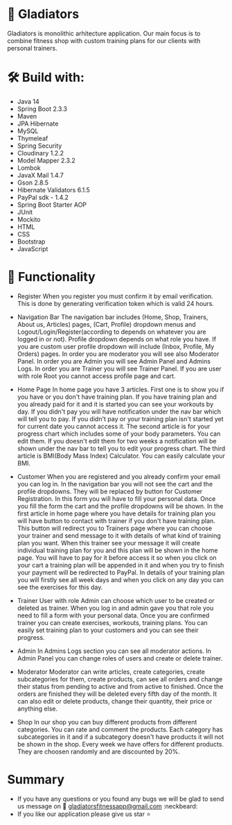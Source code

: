 # :muscle: Gladiators
Gladiators is monolithic arhitecture application. Our main focus is to combine fitness shop with custom training plans for our clients with personal trainers.


# :hammer_and_wrench: Build with:
- Java 14
- Spring Boot 2.3.3
- Maven 
- JPA Hibernate
- MySQL
- Thymeleaf
- Spring Security
- Cloudinary 1.2.2
- Model Mapper 2.3.2
- Lombok
- JavaX Mail 1.4.7
- Gson 2.8.5
- Hibernate Validators 6.1.5
- PayPal sdk - 1.4.2
- Spring Boot Starter AOP
- JUnit
- Mockito
- HTML
- CSS
- Bootstrap
- JavaScript

# :wrench: Functionality
- Register
   When you register you must confirm it by email verification. This is done by generating verification token which is valid 24 hours.
   
- Navigation Bar
   The navigation bar includes (Home, Shop, Trainers, About us, Articles) pages, (Cart, Profile) dropdown menus and Logout/Login/Register(according to depends on whatever you are logged in or not). Profile dropdown depends on what role you have. If you are custom user profile dropdown will include (Inbox, Profile, My Orders) pages. In order you are moderator you will see also Moderator Panel. In order you are Admin you will see Admin Panel and Admins Logs. In order you are Trainer you will see Trainer Panel. If you are user with role Root you cannot access profile page and cart.
   
- Home Page
   In home page you have 3 articles. First one is to show you if you have or you don't have training plan. If you have training plan and you already paid for it and it is started you can see your workouts by day. If you didn't pay you will have notification under the nav bar which will tell you to pay. If you didn't pay or your training plan isn't started yet for current date you cannot access it. The second article is for your progress chart which includes some of your body parameters. You can edit them. If you doesn't edit them for two weeks a notification will be shown under the nav bar to tell you to edit your progress chart. The third article is BMI(Body Mass Index) Calculator. You can easily calculate your BMI.
   
- Customer
   When you are registered and you already confirm your email you can log in. In the navigation bar you will not see the cart and the profile dropdowns. They will be replaced by button for Customer Registration. In this form you will have to fill your personal data. Once you fill the form the cart and the profile dropdowns will be shown. In the first article in home page where you have details for training plan you will have button to contact with trainer if you don't have training plan. This button will redirect you to Trainers page where you can choose your trainer and send message to it with details of what kind of training plan you want. When this trainer see your message it will create individual training plan for you and this plan will be shown in the home page. You will have to pay for it before access it so when you click on your cart a training plan will be appended in it and when you try to finish your payment will be redirected to PayPal. In details of your training plan you will firstly see all week days and when you click on any day you can see the exercises for this day.
   
- Trainer
   User with role Admin can choose which user to be created or deleted as trainer. When you log in and admin gave you that role you need to fill a form with your personal data.
 Once you are confirmed trainer you can create exercises, workouts, training plans. You can easily set training plan to your customers and you can see their progress.
 
- Admin
   In Admins Logs section you can see all moderator actions. In Admin Panel you can change roles of users and create or delete trainer.
   
- Moderator
   Moderator can write articles, create categories, create subcategories for them, create products, can see all orders and change their status from pending to active and from active to finished. Once the orders are finished they will be deleted every fifth day of the month. It can also edit or delete products, change their quantity, their price or anything else.
   
- Shop
   In our shop you can buy different products from different categories. You can rate and comment the products. Each category has subcategories in it and if a subcategory doesn't have products it will not be shown in the shop. Every week we have offers for different products. They are choosen randomly and are discounted by 20%.
   
# Summary

-  If you have any questions or you found any bugs we will be glad to send us message on :email: gladiatorsfitnessapp@gmail.com :neckbeard:
-  If you like our application please give us star :star:
   

